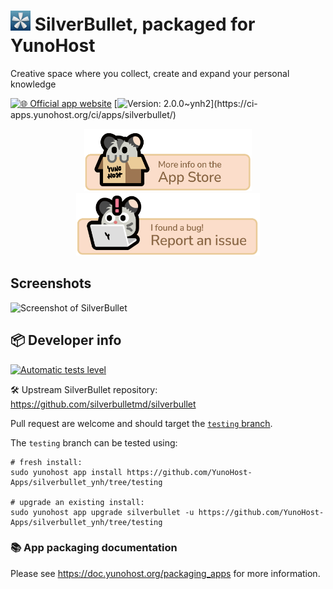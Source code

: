 <!--
N.B.: This README was automatically generated by <https://github.com/YunoHost/apps_tools/blob/main/readme_generator>
It shall NOT be edited by hand.
-->

<h1>
  <img src="https://raw.githubusercontent.com/YunoHost/apps/main/logos/silverbullet.png" width="32px" alt="Logo of SilverBullet">
  SilverBullet, packaged for YunoHost
</h1>

Creative space where you collect, create and expand your personal knowledge

[![🌐 Official app website](https://img.shields.io/badge/Official_app_website-darkgreen?style=for-the-badge)](https://silverbullet.md)
[![Version: 2.0.0~ynh2](https://img.shields.io/badge/Version-2.0.0~ynh2-rgb(18,138,11)?style=for-the-badge)](https://ci-apps.yunohost.org/ci/apps/silverbullet/)

<div align="center">
<a href="https://apps.yunohost.org/app/silverbullet"><img height="100px" src="https://github.com/YunoHost/yunohost-artwork/raw/refs/heads/main/badges/neopossum-badges/badge_more_info_on_the_appstore.svg"/></a>
<a href="https://github.com/YunoHost-Apps/silverbullet_ynh/issues"><img height="100px" src="https://github.com/YunoHost/yunohost-artwork/raw/refs/heads/main/badges/neopossum-badges/badge_report_an_issue.svg"/></a>
</div>


## Screenshots
![Screenshot of SilverBullet](./doc/screenshots/silverbullet.jpg)

## 📦 Developer info

[![Automatic tests level](https://apps.yunohost.org/badge/cilevel/silverbullet)](https://ci-apps.yunohost.org/ci/apps/silverbullet/)

🛠️ Upstream SilverBullet repository: <https://github.com/silverbulletmd/silverbullet>

Pull request are welcome and should target the [`testing` branch](https://github.com/YunoHost-Apps/silverbullet_ynh/tree/testing).

The `testing` branch can be tested using:
```
# fresh install:
sudo yunohost app install https://github.com/YunoHost-Apps/silverbullet_ynh/tree/testing

# upgrade an existing install:
sudo yunohost app upgrade silverbullet -u https://github.com/YunoHost-Apps/silverbullet_ynh/tree/testing
```

### 📚 App packaging documentation

Please see <https://doc.yunohost.org/packaging_apps> for more information.